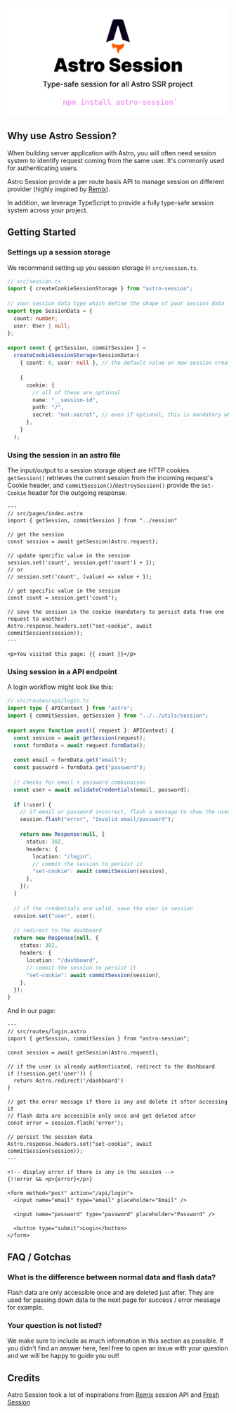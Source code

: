 <p align="center">
  <picture>
    <source media="(prefers-color-scheme: dark)" srcset="./assets/banner.svg">
    <img src="./assets/banner.svg">
  </picture>
</p>

## Why use Astro Session?

When building server application with Astro, you will often need session system to identify request coming from the same user. It's commonly used for authenticating users.

Astro Session provide a per route basis API to manage session on different provider (highly inspired by [Remix](https://remix.run/)).

In addition, we leverage TypeScript to provide a fully type-safe session system across your project.

## Getting Started

### Settings up a session storage

We recommend setting up you session storage in `src/session.ts`.

```ts
// src/session.ts
import { createCookieSessionStorage } from "astro-session";

// your session data type which define the shape of your session data
export type SessionData = {
  count: number;
  user: User | null;
};

export const { getSession, commitSession } =
  createCookieSessionStorage<SessionData>(
    { count: 0, user: null }, // the default value on new session created, this must match your SessionData

    {
      cookie: {
        // all of these are optional
        name: "__session-id",
        path: "/",
        secret: "not-secret", // even if optional, this is mandatory when passing your app in production
      },
    }
  );
```

### Using the session in an astro file

The input/output to a session storage object are HTTP cookies. `getSession()` retrieves the current session from the incoming request's Cookie header, and `commitSession()`/`destroySession()` provide the `Set-Cookie` header for the outgoing response.

```astro
---
// src/pages/index.astro
import { getSession, commitSession } from "../session"

// get the session
const session = await getSession(Astro.request);

// update specific value in the session
session.set('count', session.get('count') + 1);
// or
// session.set('count', (value) => value + 1);

// get specific value in the session
const count = session.get('count');

// save the session in the cookie (mandatory to persist data from one request to another)
Astro.response.headers.set("set-cookie", await commitSession(session));
---

<p>You visited this page: {{ count }}</p>
```

### Using session in a API endpoint

A login workflow might look like this:

```ts
// src/routes/api/login.ts
import type { APIContext } from "astro";
import { commitSession, getSession } from "../../utils/session";

export async function post({ request }: APIContext) {
  const session = await getSession(request);
  const formData = await request.formData();

  const email = formData.get("email");
  const password = formData.get("password");

  // checks for email + password combinaison
  const user = await validateCredentials(email, password);

  if (!user) {
    // if email or password incorrect, flash a message to show the user what is the error
    session.flash("error", "Invalid email/password");

    return new Response(null, {
      status: 302,
      headers: {
        location: "/login",
        // commit the session to persist it
        "set-cookie": await commitSession(session),
      },
    });
  }

  // if the credentials are valid, save the user in session
  session.set("user", user);

  // redirect to the dashboard
  return new Response(null, {
    status: 302,
    headers: {
      location: "/dashboard",
      // commit the session to persist it
      "set-cookie": await commitSession(session),
    },
  });
}
```

And in our page:

```astro
---
// src/routes/login.astro
import { getSession, commitSession } from "astro-session";

const session = await getSession(Astro.request);

// if the user is already authenticated, redirect to the dashboard
if (!session.get('user')) {
  return Astro.redirect('/dashboard')
}

// get the error message if there is any and delete it after accessing it
// flash data are accessible only once and get deleted after
const error = session.flash('error');

// persist the session data
Astro.response.headers.set("set-cookie", await commitSession(session));
---

<!-- display error if there is any in the session -->
{!!error && <p>{error}</p>}

<form method="post" action="/api/login">
  <input name="email" type="email" placeholder="Email" />

  <input name="password" type="password" placeholder="Password" />

  <button type="submit">Login</button>
</form>
```

## FAQ / Gotchas

### What is the difference between normal data and flash data?

Flash data are only accessible once and are deleted just after. They are used for passing down data to the next page for success / error message for example.

### Your question is not listed?

We make sure to include as much information in this section as possible. If you didn't find an answer here, feel free to open an issue with your question and we will be happy to guide you out!

## Credits

Astro Session took a lot of inspirations from [Remix](https://remix.run/) session API and [Fresh Session](https://github.com/xstevenyung/fresh-session)
